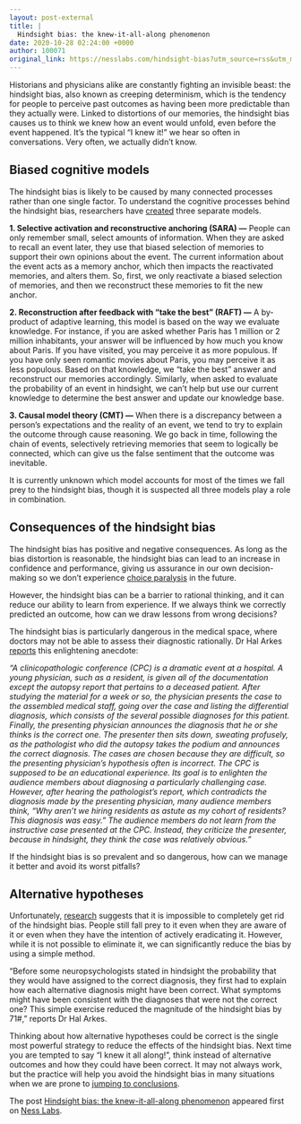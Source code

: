 ```yaml
---
layout: post-external
title: |
  Hindsight bias: the knew-it-all-along phenomenon
date: 2020-10-28 02:24:00 +0000
author: 100071
original_link: https://nesslabs.com/hindsight-bias?utm_source=rss&utm_medium=rss&utm_campaign=hindsight-bias
---
```


Historians and physicians alike are constantly fighting an invisible beast: the hindsight bias, also known as creeping determinism, which is the tendency for people to perceive past outcomes as having been more predictable than they actually were. Linked to distortions of our memories, the hindsight bias causes us to think we knew how an event would unfold, even before the event happened. It’s the typical “I knew it!” we hear so often in conversations. Very often, we actually didn’t know.

## Biased cognitive models

The hindsight bias is likely to be caused by many connected processes rather than one single factor. To understand the cognitive processes behind the hindsight bias, researchers have [created](https://guilfordjournals.com/doi/10.1521/soco.2007.25.1.132) three separate models.

**1. Selective activation and reconstructive anchoring (SARA) —** People can only remember small, select amounts of information. When they are asked to recall an event later, they use that biased selection of memories to support their own opinions about the event. The current information about the event acts as a memory anchor, which then impacts the reactivated memories, and alters them. So, first, we only reactivate a biased selection of memories, and then we reconstruct these memories to fit the new anchor.

**2. Reconstruction after feedback with “take the best” (RAFT) —** A by-product of adaptive learning, this model is based on the way we evaluate knowledge. For instance, if you are asked whether Paris has 1 million or 2 million inhabitants, your answer will be influenced by how much you know about Paris. If you have visited, you may perceive it as more populous. If you have only seen romantic movies about Paris, you may perceive it as less populous. Based on that knowledge, we “take the best” answer and reconstruct our memories accordingly. Similarly, when asked to evaluate the probability of an event in hindsight, we can’t help but use our current knowledge to determine the best answer and update our knowledge base.

**3. Causal model theory (CMT) —** When there is a discrepancy between a person’s expectations and the reality of an event, we tend to try to explain the outcome through cause reasoning. We go back in time, following the chain of events, selectively retrieving memories that seem to logically be connected, which can give us the false sentiment that the outcome was inevitable.

It is currently unknown which model accounts for most of the times we fall prey to the hindsight bias, though it is suspected all three models play a role in combination.

## Consequences of the hindsight bias

The hindsight bias has positive and negative consequences. As long as the bias distortion is reasonable, the hindsight bias can lead to an increase in confidence and performance, giving us assurance in our own decision-making so we don’t experience [choice paralysis](https://nesslabs.com/overchoice) in the future.

However, the hindsight bias can be a barrier to rational thinking, and it can reduce our ability to learn from experience. If we always think we correctly predicted an outcome, how can we draw lessons from wrong decisions?

The hindsight bias is particularly dangerous in the medical space, where doctors may not be able to assess their diagnostic rationally. Dr Hal Arkes [reports](https://journals.sagepub.com/doi/full/10.1177/0963721413489988) this enlightening anecdote:

_“A clinicopathologic conference (CPC) is a dramatic event at a hospital. A young physician, such as a resident, is given all of the documentation except the autopsy report that pertains to a deceased patient. After studying the material for a week or so, the physician presents the case to the assembled medical staff, going over the case and listing the differential diagnosis, which consists of the several possible diagnoses for this patient. Finally, the presenting physician announces the diagnosis that he or she thinks is the correct one. The presenter then sits down, sweating profusely, as the pathologist who did the autopsy takes the podium and announces the correct diagnosis. The cases are chosen because they are difficult, so the presenting physician’s hypothesis often is incorrect. The CPC is supposed to be an educational experience. Its goal is to enlighten the audience members about diagnosing a particularly challenging case. However, after hearing the pathologist’s report, which contradicts the diagnosis made by the presenting physician, many audience members think, “Why aren’t we hiring residents as astute as my cohort of residents? This diagnosis was easy.” The audience members do not learn from the instructive case presented at the CPC. Instead, they criticize the presenter, because in hindsight, they think the case was relatively obvious.”_

If the hindsight bias is so prevalent and so dangerous, how can we manage it better and avoid its worst pitfalls?

## Alternative hypotheses

Unfortunately, [research](https://www.sciencedirect.com/science/article/abs/pii/S0749597896900643) suggests that it is impossible to completely get rid of the hindsight bias. People still fall prey to it even when they are aware of it or even when they have the intention of actively eradicating it. However, while it is not possible to eliminate it, we can significantly reduce the bias by using a simple method.

“Before some neuropsychologists stated in hindsight the probability that they would have assigned to the correct diagnosis, they first had to explain how each alternative diagnosis might have been correct. What symptoms might have been consistent with the diagnoses that were not the correct one? This simple exercise reduced the magnitude of the hindsight bias by 71#,” reports Dr Hal Arkes.

Thinking about how alternative hypotheses could be correct is the single most powerful strategy to reduce the effects of the hindsight bias. Next time you are tempted to say “I knew it all along!”, think instead of alternative outcomes and how they could have been correct. It may not always work, but the practice will help you avoid the hindsight bias in many situations when we are prone to [jumping to conclusions](https://nesslabs.com/jumping-to-conclusions).

The post [Hindsight bias: the knew-it-all-along phenomenon](https://nesslabs.com/hindsight-bias) appeared first on [Ness Labs](https://nesslabs.com).
